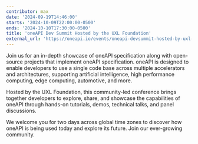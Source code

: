 ```yaml
---
contributor: max
date: '2024-09-19T14:46:00'
starts: '2024-10-09T22:00:00-0500'
ends: '2024-10-10T17:30:00-0500'
title: 'oneAPI Dev Summit Hosted by the UXL Foundation'
external_url: 'https://oneapi.io/events/oneapi-devsummit-hosted-by-uxl-foundation/'
---
```


Join us for an in-depth showcase of oneAPI specification along with open-source
projects that implement oneAPI specification. oneAPI is designed to enable developers
to use a single code base across multiple accelerators and architectures, supporting
artificial intelligence, high performance computing, edge computing, automotive, and more.
 
Hosted by the UXL Foundation, this community-led conference brings together developers to
explore, share, and showcase the capabilities of oneAPI through hands-on tutorials, demos,
technical talks, and panel discussions.
 
We welcome you for two days across global time zones to discover how oneAPI is being used today
and explore its future. Join our ever-growing community.
